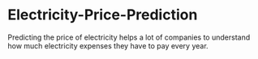 # Electricity-Price-Prediction
Predicting the price of electricity helps a lot of companies to understand how much electricity expenses they have to pay every year.
